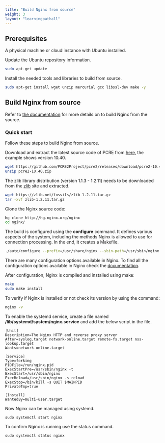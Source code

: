 ```yaml
---
title: "Build Nginx from source"
weight: 3
layout: "learningpathall"
---
```


## Prerequisites

A physical machine or cloud instance with Ubuntu installed.

Update the Ubuntu repository information.

```bash
sudo apt-get update
```

Install the needed tools and libraries to build from source.

```bash
sudo apt-get install wget unzip mercurial gcc libssl-dev make -y

```

## Build Nginx from source

Refer to [the documentation](http://nginx.org/en/docs/configure.html) for more details on to build Nginx from the source.

### Quick start 

Follow these steps to build Nginx from source.

Download and extract the latest source code of PCRE from [here](http://www.pcre.org/), the example shows version 10.40. 

```bash { pre_cmd="sudo apt remove -y nginx" }
wget https://github.com/PCRE2Project/pcre2/releases/download/pcre2-10.40/pcre2-10.40.zip
unzip pcre2-10.40.zip
```

The zlib library distribution (version 1.1.3 - 1.2.11) needs to be downloaded from the [zlib](https://zlib.net/fossils/) site and extracted. 

```bash
wget https://zlib.net/fossils/zlib-1.2.11.tar.gz
tar -xvf zlib-1.2.11.tar.gz
```

Clone the Nginx source code:

```bash
hg clone http://hg.nginx.org/nginx
cd nginx/
```

The build is configured using the **configure** command. It defines various aspects of the system, including the methods Nginx is allowed to use for connection processing. In the end, it creates a Makefile.

```bash { cwd="./nginx" }
./auto/configure --prefix=/usr/share/nginx --sbin-path=/usr/sbin/nginx --conf-path=/etc/nginx/nginx.conf --http-log-path=/var/log/nginx/access.log --error-log-path=/var/log/nginx/error.log --lock-path=/var/lock/nginx.lock --pid-path=/run/nginx.pid --with-http_ssl_module --modules-path=/etc/nginx/modules --with-stream=dynamic --with-pcre=../pcre2-10.40 --with-zlib=../zlib-1.2.11
```

There are many configuration options available in Nginx. To find all the configuration options available in Nginx check the [documentation](http://nginx.org/en/docs/configure.html).

After configuration, Nginx is compiled and installed using make:

```bash { cwd="./nginx" }
make
sudo make install
```

To verify if Nginx is installed or not check its version by using the command:

```bash { pre_cmd="sudo mkdir /var/log/nginx" }
nginx -v
```

To enable the systemd service, create a file named **/lib/systemd/system/nginx.service** and add the below script in the file.

```console
[Unit]
Description=The Nginx HTTP and reverse proxy server
After=syslog.target network-online.target remote-fs.target nss-lookup.target
Wants=network-online.target

[Service]
Type=forking
PIDFile=/run/nginx.pid
ExecStartPre=/usr/sbin/nginx -t
ExecStart=/usr/sbin/nginx
ExecReload=/usr/sbin/nginx -s reload
ExecStop=/bin/kill -s QUIT $MAINPID
PrivateTmp=true

[Install]
WantedBy=multi-user.target
```

Now Nginx can be managed using systemd.

```console
sudo systemctl start nginx
```

To confirm Nginx is running use the status command.

```console
sudo systemctl status nginx
```
